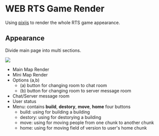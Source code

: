 # WEB RTS Game Render

Using [pixijs](http://www.pixijs.com/) to render the whole RTS game appearance.

## Appearance

Divide main page into multi sections.

![](https://i.imgur.com/aQyDEXa.jpg)

- Main Map Render
- Mini Map Render
- Options (a,b)
    - (a) button for changing room to chat room
    - (b) button for changing room to server message room
- Chat/Server message room
- User status
- Menu: contains **build**, **destory**, **move**, **home** four buttons
    - build: using for building a building
    - destory: using for destorying a building
    - move: using for moving people from one chunk to another chunk
    - home: using for moving field of version to user's home chunk
